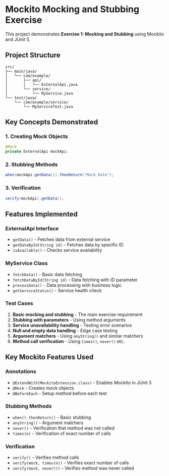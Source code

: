 # Mockito Mocking and Stubbing Exercise

This project demonstrates **Exercise 1: Mocking and Stubbing** using Mockito and JUnit 5.

## Project Structure
```
src/
├── main/java/
│   └── com/example/
│       ├── api/
│       │   └── ExternalApi.java          
│       └── service/
│           └── MyService.java            
└── test/java/
    └── com/example/service/
        └── MyServiceTest.java           
```

## Key Concepts Demonstrated

### 1. Creating Mock Objects
```java
@Mock
private ExternalApi mockApi;
```

### 2. Stubbing Methods
```java
when(mockApi.getData()).thenReturn("Mock Data");
```

### 3. Verification
```java
verify(mockApi).getData();
```

## Features Implemented

### ExternalApi Interface
- `getData()` - Fetches data from external service
- `getDataById(String id)` - Fetches data by specific ID
- `isAvailable()` - Checks service availability

### MyService Class
- `fetchData()` - Basic data fetching
- `fetchDataById(String id)` - Data fetching with ID parameter
- `processData()` - Data processing with business logic
- `getServiceStatus()` - Service health check

### Test Cases
1. **Basic mocking and stubbing** - The main exercise requirement
2. **Stubbing with parameters** - Using method arguments
3. **Service unavailability handling** - Testing error scenarios
4. **Null and empty data handling** - Edge case testing
5. **Argument matchers** - Using `anyString()` and similar matchers
6. **Method call verification** - Using `times()`, `never()` etc.


## Key Mockito Features Used

### Annotations
- `@ExtendWith(MockitoExtension.class)` - Enables Mockito in JUnit 5
- `@Mock` - Creates mock objects
- `@BeforeEach` - Setup method before each test

### Stubbing Methods
- `when().thenReturn()` - Basic stubbing
- `anyString()` - Argument matchers
- `never()` - Verification that method was not called
- `times(n)` - Verification of exact number of calls

### Verification
- `verify()` - Verifies method calls
- `verify(mock, times(n))` - Verifies exact number of calls
- `verify(mock, never())` - Verifies method was never called